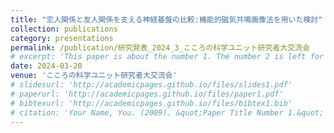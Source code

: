 ```yaml
---
title: "恋人関係と友人関係を支える神経基盤の比較:機能的磁気共鳴画像法を用いた検討"
collection: publications
category: presentations
permalink: /publication/研究発表_2024_3_こころの科学ユニット研究者大交流会
# excerpt: 'This paper is about the number 1. The number 2 is left for future work.'
date: 2024-03-20
venue: 'こころの科学ユニット研究者大交流会'
# slidesurl: 'http://academicpages.github.io/files/slides1.pdf'
# paperurl: 'http://academicpages.github.io/files/paper1.pdf'
# bibtexurl: 'http://academicpages.github.io/files/bibtex1.bib'
# citation: 'Your Name, You. (2009). &quot;Paper Title Number 1.&quot; <i>Journal 1</i>. 1(1).'
---
```

<!--
The contents above will be part of a list of publications, if the user clicks the link for the publication than the contents of section will be rendered as a full page, allowing you to provide more information about the paper for the reader. When publications are displayed as a single page, the contents of the above "citation" field will automatically be included below this section in a smaller font.
-->

